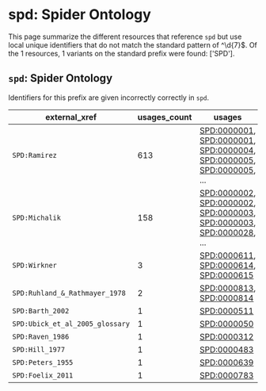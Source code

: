 # spd: Spider Ontology

This page summarize the different resources that reference `spd`
but use local unique identifiers that do not match the standard pattern of
^\d{7}$. Of the 1 resources,
1 variants on the standard prefix were found: ['SPD'].

## `spd`: Spider Ontology

Identifiers for this prefix are given incorrectly correctly in `spd`.

| external_xref                   |   usages_count | usages                                                                                                                                                                                                                                                             |
|---------------------------------|----------------|--------------------------------------------------------------------------------------------------------------------------------------------------------------------------------------------------------------------------------------------------------------------|
| `SPD:Ramirez`                   |            613 | [SPD:0000001](https://bioregistry.io/SPD:0000001), [SPD:0000001](https://bioregistry.io/SPD:0000001), [SPD:0000004](https://bioregistry.io/SPD:0000004), [SPD:0000005](https://bioregistry.io/SPD:0000005), [SPD:0000005](https://bioregistry.io/SPD:0000005), ... |
| `SPD:Michalik`                  |            158 | [SPD:0000002](https://bioregistry.io/SPD:0000002), [SPD:0000002](https://bioregistry.io/SPD:0000002), [SPD:0000003](https://bioregistry.io/SPD:0000003), [SPD:0000003](https://bioregistry.io/SPD:0000003), [SPD:0000028](https://bioregistry.io/SPD:0000028), ... |
| `SPD:Wirkner`                   |              3 | [SPD:0000611](https://bioregistry.io/SPD:0000611), [SPD:0000614](https://bioregistry.io/SPD:0000614), [SPD:0000615](https://bioregistry.io/SPD:0000615)                                                                                                            |
| `SPD:Ruhland_&_Rathmayer_1978`  |              2 | [SPD:0000813](https://bioregistry.io/SPD:0000813), [SPD:0000814](https://bioregistry.io/SPD:0000814)                                                                                                                                                               |
| `SPD:Barth_2002`                |              1 | [SPD:0000511](https://bioregistry.io/SPD:0000511)                                                                                                                                                                                                                  |
| `SPD:Ubick_et_al_2005_glossary` |              1 | [SPD:0000050](https://bioregistry.io/SPD:0000050)                                                                                                                                                                                                                  |
| `SPD:Raven_1986`                |              1 | [SPD:0000312](https://bioregistry.io/SPD:0000312)                                                                                                                                                                                                                  |
| `SPD:Hill_1977`                 |              1 | [SPD:0000483](https://bioregistry.io/SPD:0000483)                                                                                                                                                                                                                  |
| `SPD:Peters_1955`               |              1 | [SPD:0000639](https://bioregistry.io/SPD:0000639)                                                                                                                                                                                                                  |
| `SPD:Foelix_2011`               |              1 | [SPD:0000783](https://bioregistry.io/SPD:0000783)                                                                                                                                                                                                                  |

